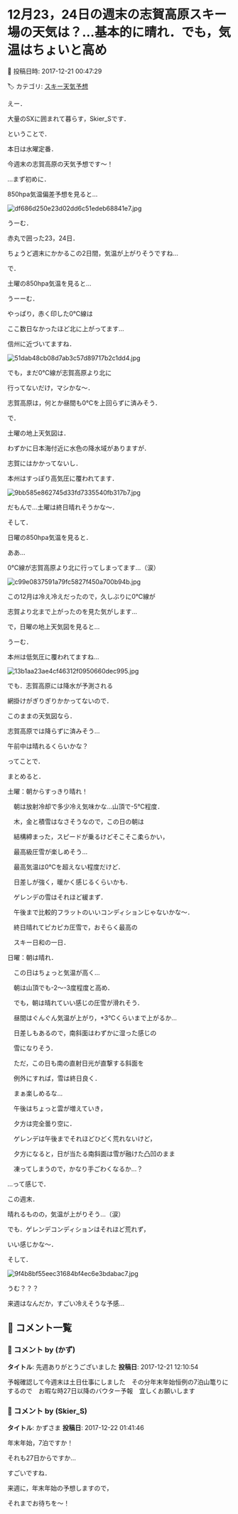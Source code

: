 # 12月23，24日の週末の志賀高原スキー場の天気は？…基本的に晴れ．でも，気温はちょいと高め

📅 投稿日時: 2017-12-21 00:47:29

🏷️ カテゴリ: [スキー天気予想](c6554f5c3c106093b511a8daae23757e8.md)

えー．


大量のSXに囲まれて暮らす，Skier_Sです．





ということで．


本日は水曜定番．


今週末の志賀高原の天気予想です～！





…まず初めに．


850hpa気温偏差予想を見ると…




![df686d250e23d02dd6c51edeb68841e7.jpg](images/df686d250e23d02dd6c51edeb68841e7.jpg)




うーむ．


赤丸で囲った23，24日．


ちょうど週末にかかるこの2日間，気温が上がりそうですね…





で．


土曜の850hpa気温を見ると…


うーーむ．


やっぱり，赤く印した0℃線は


ここ数日なかったほど北に上がってます…


信州に近づいてますね．




![51dab48cb08d7ab3c57d89717b2c1dd4.jpg](images/51dab48cb08d7ab3c57d89717b2c1dd4.jpg)




でも，まだ0℃線が志賀高原より北に


行ってないだけ，マシかな～．


志賀高原は，何とか昼間も0℃を上回らずに済みそう．





で．


土曜の地上天気図は．


わずかに日本海付近に水色の降水域がありますが．


志賀にはかかってないし．


本州はすっぽり高気圧に覆われてます．




![9bb585e862745d33fd7335540fb317b7.jpg](images/9bb585e862745d33fd7335540fb317b7.jpg)




だもんで…土曜は終日晴れそうかな～．





そして．


日曜の850hpa気温を見ると．


ああ…


0℃線が志賀高原より北に行ってしまってます…（涙）




![c99e0837591a79fc5827f450a700b94b.jpg](images/c99e0837591a79fc5827f450a700b94b.jpg)




この12月は冷え冷えだったので，久しぶりに0℃線が


志賀より北まで上がったのを見た気がします…





で，日曜の地上天気図を見ると…


うーむ．


本州は低気圧に覆われてますね…




![13b1aa23ae4cf46312f0950660dec995.jpg](images/13b1aa23ae4cf46312f0950660dec995.jpg)




でも．志賀高原には降水が予測される


網掛けがぎりぎりかかってないので．


このままの天気図なら．


志賀高原では降らずに済みそう…


午前中は晴れるくらいかな？





ってことで．


まとめると．





土曜：朝からすっきり晴れ！


　朝は放射冷却で多少冷え気味かな…山頂で-5℃程度．


　木，金と積雪はなさそうなので，この日の朝は


　結構締まった，スピードが乗るけどそこそこ柔らかい，


　最高級圧雪が楽しめそう…


　最高気温は0℃を超えない程度だけど．


　日差しが強く，暖かく感じるくらいかも．


　ゲレンデの雪はそれほど緩まず．


　午後まで比較的フラットのいいコンディションじゃないかな～．


　終日晴れてピカピカ圧雪で，おそらく最高の


　スキー日和の一日．





日曜：朝は晴れ．


　この日はちょっと気温が高く…


　朝は山頂でも-2～-3度程度と高め．


　でも，朝は晴れていい感じの圧雪が滑れそう．


　昼間はぐんぐん気温が上がり，+3℃くらいまで上がるか…


　日差しもあるので，南斜面はわずかに湿った感じの


　雪になりそう．


　ただ，この日も南の直射日光が直撃する斜面を


　例外にすれば，雪は終日良く．


　まぁ楽しめるな…


　午後はちょっと雲が増えていき，


　夕方は完全曇り空に．


　ゲレンデは午後までそれほどひどく荒れないけど，


　夕方になると，日が当たる南斜面は雪が融けた凸凹のまま


　凍ってしまうので，かなり手ごわくなるか…？





…って感じで．


この週末．


晴れるものの，気温が上がりそう…（涙）


でも．ゲレンデコンディションはそれほど荒れず，


いい感じかな～．





そして．




![9f4b8bf55eec31684bf4ec6e3bdabac7.jpg](images/9f4b8bf55eec31684bf4ec6e3bdabac7.jpg)




うむ？？？


来週はなんだか，すごい冷えそうな予感…

## 💬 コメント一覧

### 💬 コメント by (かず)
**タイトル**: 先週ありがとうございました
**投稿日**: 2017-12-21 12:10:54

予報確認して今週末は土日仕事にしました　その分年末年始恒例の7泊山篭りにするので　お暇な時27日以降のバウター予報　宜しくお願いします

### 💬 コメント by (Skier_S)
**タイトル**: かずさま
**投稿日**: 2017-12-22 01:41:46

年末年始，7泊ですか！

それも27日からですか…

すごいですね．



来週に，年末年始の予想しますので，

それまでお待ちを～！

